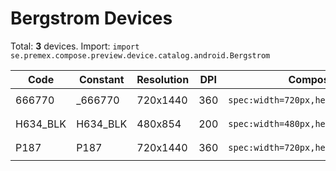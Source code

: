 # Bergstrom Devices

Total: **3** devices. Import: `import se.premex.compose.preview.device.catalog.android.Bergstrom`

| Code | Constant | Resolution | DPI | Compose Spec | Preview Usage |
|------|----------|------------|-----|-------------|---------------|
| 666770 | _666770 | 720x1440 | 360 | `spec:width=720px,height=1440px,dpi=360` | `@Preview(device = Bergstrom._666770)` |
| H634_BLK | H634_BLK | 480x854 | 200 | `spec:width=480px,height=854px,dpi=200` | `@Preview(device = Bergstrom.H634_BLK)` |
| P187 | P187 | 720x1440 | 360 | `spec:width=720px,height=1440px,dpi=360` | `@Preview(device = Bergstrom.P187)` |

<!-- Generated automatically. Do not edit manually. -->
